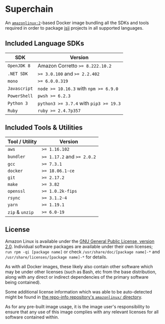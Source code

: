 # Superchain
An [`amazonlinux:2`][al2]-based Docker image bundling all the SDKs and tools
required in order to package [jsii] projects in all supported languages.

[al2]: https://hub.docker.com/_/amazonlinux
[jsii]: https://github.com/aws/jsii

## Included Language SDKs

SDK             | Version
----------------|-------------------------------------------
`OpenJDK 8`     | Amazon Corretto `>= 8.222.10.2`
`.NET SDK`      | `>= 3.0.100` and `>= 2.2.402`
`mono`          | `>= 6.0.0.319`
`Javascript`    | `node >= 10.16.3` with `npm >= 6.9.0`
`PowerShell`    | `pwsh >= 6.2.3`
`Python 3`      | `python3 >= 3.7.4` with `pip3 >= 19.3`
`Ruby`          | `ruby >= 2.4.7p357`

## Included Tools & Utilities

Tool / Utility | Version
---------------|--------------------------------------------
`aws`          | `>= 1.16.102`
`bundler`      | `>= 1.17.2` and `>= 2.0.2`
`gcc`          | `>= 7.3.1`
`docker`       | `>= 18.06.1-ce`
`git`          | `>= 2.17.2`
`make`         | `>= 3.82`
`openssl`      | `>= 1.0.2k-fips`
`rsync`        | `>= 3.1.2-4`
`yarn`         | `>= 1.19.1`
`zip` & `unzip`| `>= 6.0-19`

## License

Amazon Linux is available under the [GNU General Public License, version
2.0][gpl2.0]. Individual software packages are available under their own
licenses; `run rpm -qi [package name]` or check
`/usr/share/doc/[package name]-*` and `/usr/share/licenses/[package name]-*` for
details.

As with all Docker images, these likely also contain other software which may be
under other licenses (such as Bash, etc from the base distribution, along with
any direct or indirect dependencies of the primary software being contained).

Some additional license information which was able to be auto-detected might be
found in [the repo-info repository's `amazonlinux/` directory][repo-info-al2].

As for any pre-built image usage, it is the image user's responsibility to
ensure that any use of this image complies with any relevant licenses for all
software contained within.

[gpl2.0]: https://github.com/aws/amazon-linux-docker-images/blob/master/LICENSE
[repo-info-al2]: https://github.com/docker-library/repo-info/tree/master/repos/amazonlinux
